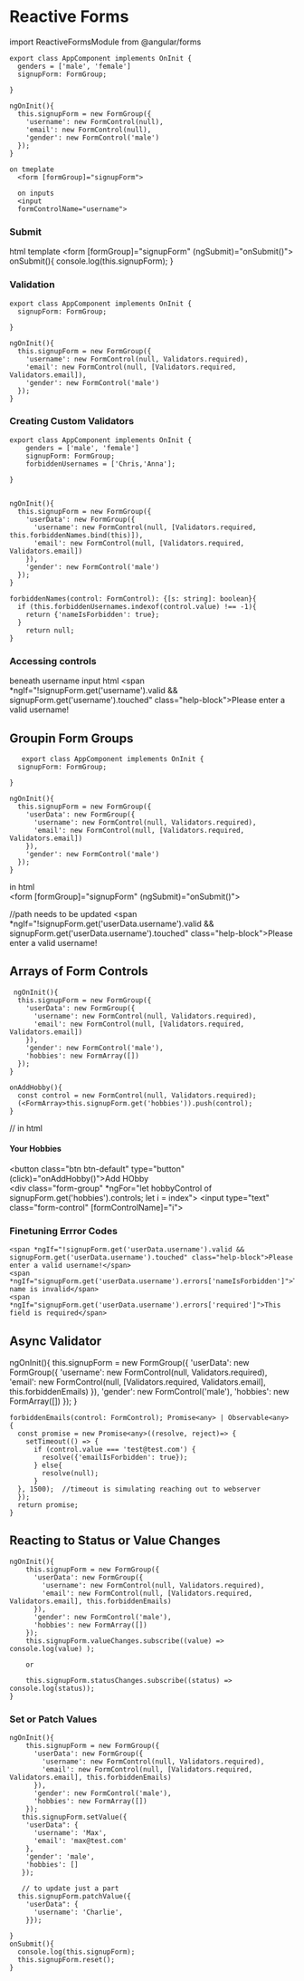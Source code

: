 # Reactive Forms

import ReactiveFormsModule from @angular/forms

    export class AppComponent implements OnInit {
      genders = ['male', 'female']
      signupForm: FormGroup;

    }

    ngOnInit(){
      this.signupForm = new FormGroup({
        'username': new FormControl(null),
        'email': new FormControl(null),
        'gender': new FormControl('male')
      });
    }

    on tmeplate
      <form [formGroup]="signupForm">

      on inputs
      <input
      formControlName="username">

  ### Submit

html template
    <form [formGroup]="signupForm" (ngSubmit)="onSubmit()">
      onSubmit(){
        console.log(this.signupForm);
      }

### Validation
    
    export class AppComponent implements OnInit {
      signupForm: FormGroup;

    }

    ngOnInit(){
      this.signupForm = new FormGroup({
        'username': new FormControl(null, Validators.required),
        'email': new FormControl(null, [Validators.required, Validators.email]),
        'gender': new FormControl('male')
      });
    }

### Creating Custom Validators
    export class AppComponent implements OnInit {
        genders = ['male', 'female']
        signupForm: FormGroup;
        forbiddenUsernames = ['Chris,'Anna'];

    }

    
    ngOnInit(){
      this.signupForm = new FormGroup({
        'userData': new FormGroup({
          'username': new FormControl(null, [Validators.required, this.forbiddenNames.bind(this)]),
          'email': new FormControl(null, [Validators.required, Validators.email])
        }),
        'gender': new FormControl('male')
      });
    }

    forbiddenNames(control: FormControl): {[s: string]: boolean}{
      if (this.forbiddenUsernames.indexof(control.value) !== -1){
        return {'nameIsForbidden': true};
      }
        return null;
    }


### Accessing controls
beneath username input html
    <span *ngIf="!signupForm.get('username').valid && signupForm.get('username').touched" class="help-block">Please enter a valid username!</span>

## Groupin Form Groups
       export class AppComponent implements OnInit {
      signupForm: FormGroup;

    }

    ngOnInit(){
      this.signupForm = new FormGroup({
        'userData': new FormGroup({
          'username': new FormControl(null, Validators.required),
          'email': new FormControl(null, [Validators.required, Validators.email])
        }),
        'gender': new FormControl('male')
      });
    }

 in html  
    <form [formGroup]="signupForm" (ngSubmit)="onSubmit()"> 
      <div formGroupName="userData">
        <div class="form-group">
//path needs to be updated
        <span *ngIf="!signupForm.get('userData.username').valid && signupForm.get('userData.username').touched" class="help-block">Please enter a valid username!</span>

## Arrays of Form Controls
     ngOnInit(){
      this.signupForm = new FormGroup({
        'userData': new FormGroup({
          'username': new FormControl(null, Validators.required),
          'email': new FormControl(null, [Validators.required, Validators.email])
        }),
        'gender': new FormControl('male'),
        'hobbies': new FormArray([])
      });
    }

    onAddHobby(){
      const control = new FormControl(null, Validators.required);
      (<FormArray>this.signupForm.get('hobbies')).push(control);
    }

// in html
    <div formArrayName="hobbies">
      <h4>Your Hobbies</h4>
      <button class="btn btn-default" type="button" (click)="onAddHobby()">Add HObby</button>    
      <div class="form-group" *ngFor="let hobbyControl of signupForm.get('hobbies').controls; let i = index">
      <input type="text" class="form-control" [formControlName]="i">

### Finetuning Errror Codes
    <span *ngIf="!signupForm.get('userData.username').valid && signupForm.get('userData.username').touched" class="help-block">Please enter a valid username!</span>
    <span *ngIf="signupForm.get('userData.username').errors['nameIsForbidden']">This name is invalid</span>
    <span *ngIf="signupForm.get('userData.username').errors['required']">This field is required</span>
    

## Async Validator
  ngOnInit(){
      this.signupForm = new FormGroup({
        'userData': new FormGroup({
          'username': new FormControl(null, Validators.required),
          'email': new FormControl(null, [Validators.required, Validators.email], this.forbiddenEmails)
        }),
        'gender': new FormControl('male'),
        'hobbies': new FormArray([])
      });
    }
 
    forbiddenEmails(control: FormControl); Promise<any> | Observable<any>   {
      const promise = new Promise<any>((resolve, reject)=> {
        setTimeout(() => {
          if (control.value === 'test@test.com') {
            resolve({'emailIsForbidden': true});
          } else{
            resolve(null);
          }
      }, 1500);  //timeout is simulating reaching out to webserver
      });
      return promise;
    } 

## Reacting to Status or Value Changes
    ngOnInit(){
        this.signupForm = new FormGroup({
          'userData': new FormGroup({
            'username': new FormControl(null, Validators.required),
            'email': new FormControl(null, [Validators.required, Validators.email], this.forbiddenEmails)
          }),
          'gender': new FormControl('male'),
          'hobbies': new FormArray([])
        });
        this.signupForm.valueChanges.subscribe((value) => console.log(value) );

        or 

        this.signupForm.statusChanges.subscribe((status) => console.log(status));
    }
 
### Set or Patch Values
    ngOnInit(){
        this.signupForm = new FormGroup({
          'userData': new FormGroup({
            'username': new FormControl(null, Validators.required),
            'email': new FormControl(null, [Validators.required, Validators.email], this.forbiddenEmails)
          }),
          'gender': new FormControl('male'),
          'hobbies': new FormArray([])
        });
       this.signupForm.setValue({
        'userData": {
          'username': 'Max',
          'email': 'max@test.com'
        },
        'gender': 'male',
        'hobbies': []
       });

       // to update just a part
      this.signupForm.patchValue({
        'userData": {
          'username': 'Charlie',
        }});
       
    }
    onSubmit(){
      console.log(this.signupForm);
      this.signupForm.reset();
    }